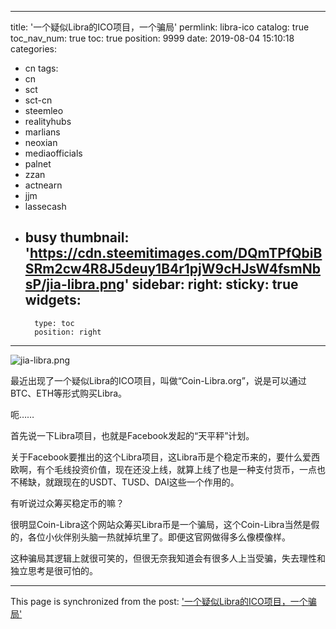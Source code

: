 
---
title: '一个疑似Libra的ICO项目，一个骗局'
permlink: libra-ico
catalog: true
toc_nav_num: true
toc: true
position: 9999
date: 2019-08-04 15:10:18
categories:
- cn
tags:
- cn
- sct
- sct-cn
- steemleo
- realityhubs
- marlians
- neoxian
- mediaofficials
- palnet
- zzan
- actnearn
- jjm
- lassecash
- busy
thumbnail: 'https://cdn.steemitimages.com/DQmTPfQbiBSRm2cw4R8J5deuy1B4r1pjW9cHJsW4fsmNbsP/jia-libra.png'
sidebar:
    right:
        sticky: true
widgets:
    -
        type: toc
        position: right
---


![jia-libra.png](https://cdn.steemitimages.com/DQmTPfQbiBSRm2cw4R8J5deuy1B4r1pjW9cHJsW4fsmNbsP/jia-libra.png)

最近出现了一个疑似Libra的ICO项目，叫做“Coin-Libra.org”，说是可以通过BTC、ETH等形式购买Libra。

呃…… 

首先说一下Libra项目，也就是Facebook发起的“天平秤”计划。

关于Facebook要推出的这个Libra项目，这Libra币是个稳定币来的，要什么爱西欧啊，有个毛线投资价值，现在还没上线，就算上线了也是一种支付货币，一点也不稀缺，就跟现在的USDT、TUSD、DAI这些一个作用的。 

有听说过众筹买稳定币的嘛？

很明显Coin-Libra这个网站众筹买Libra币是一个骗局，这个Coin-Libra当然是假的，各位小伙伴别头脑一热就掉坑里了。即便这官网做得多么像模像样。

这种骗局其逻辑上就很可笑的，但很无奈我知道会有很多人上当受骗，失去理性和独立思考是很可怕的。

- - -

This page is synchronized from the post: ['一个疑似Libra的ICO项目，一个骗局'](https://steemit.com/@jianan/libra-ico)
